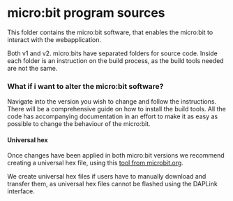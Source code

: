 # micro:bit program sources

This folder contains the micro:bit software, that enables the micro:bit to interact with the webapplication.

Both v1 and v2. micro:bits have separated folders for source code.
Inside each folder is an instruction on the build process, as the build tools needed are not the same.

### What if i want to alter the micro:bit software?
Navigate into the version you wish to change and follow the instructions. 
There will be a comprehensive guide on how to install the build tools. All the code has accompanying documentation
in an effort to make it as easy as possible to change the behaviour of the micro:bit.

#### Universal hex
Once changes have been applied in both micro:bit versions we recommend creating a universal hex file, using this [tool from microbit.org](https://tech.microbit.org/software/universal-hex-creator/).

We create universal hex files if users have to manually download and transfer them, as universal hex files cannot be flashed using the DAPLink interface.